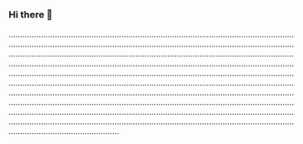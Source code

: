 ### Hi there 👋

........................................................................................................................................................................................................................................................................................................................................................................................................................................................................................................................................................................................................................................................................................................................................................................................................................................................................................................................................................................................................................................................................................................................................................................................................................................................................................................................................
